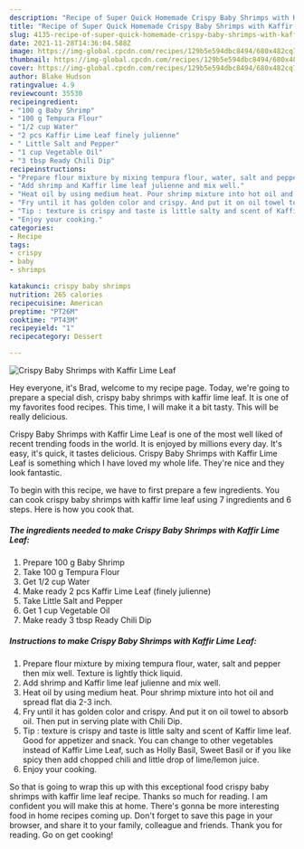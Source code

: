 ```yaml
---
description: "Recipe of Super Quick Homemade Crispy Baby Shrimps with Kaffir Lime Leaf"
title: "Recipe of Super Quick Homemade Crispy Baby Shrimps with Kaffir Lime Leaf"
slug: 4135-recipe-of-super-quick-homemade-crispy-baby-shrimps-with-kaffir-lime-leaf
date: 2021-11-28T14:36:04.588Z
image: https://img-global.cpcdn.com/recipes/129b5e594dbc8494/680x482cq70/crispy-baby-shrimps-with-kaffir-lime-leaf-recipe-main-photo.jpg
thumbnail: https://img-global.cpcdn.com/recipes/129b5e594dbc8494/680x482cq70/crispy-baby-shrimps-with-kaffir-lime-leaf-recipe-main-photo.jpg
cover: https://img-global.cpcdn.com/recipes/129b5e594dbc8494/680x482cq70/crispy-baby-shrimps-with-kaffir-lime-leaf-recipe-main-photo.jpg
author: Blake Hudson
ratingvalue: 4.9
reviewcount: 35530
recipeingredient:
- "100 g Baby Shrimp"
- "100 g Tempura Flour"
- "1/2 cup Water"
- "2 pcs Kaffir Lime Leaf finely julienne"
- " Little Salt and Pepper"
- "1 cup Vegetable Oil"
- "3 tbsp Ready Chili Dip"
recipeinstructions:
- "Prepare flour mixture by mixing tempura flour, water, salt and pepper then mix well. Texture is lightly thick liquid."
- "Add shrimp and Kaffir lime leaf julienne and mix well."
- "Heat oil by using medium heat. Pour shrimp mixture into hot oil and spread flat dia 2-3 inch."
- "Fry until it has golden color and crispy. And put it on oil towel to absorb oil. Then put in serving plate with Chili Dip."
- "Tip : texture is crispy and taste is little salty and scent of Kaffir lime leaf. Good for appetizer and snack. You can change to other vegetables instead of Kaffir Lime Leaf, such as Holly Basil, Sweet Basil or if you like spicy then add chopped chili and little drop of lime/lemon juice."
- "Enjoy your cooking."
categories:
- Recipe
tags:
- crispy
- baby
- shrimps

katakunci: crispy baby shrimps 
nutrition: 265 calories
recipecuisine: American
preptime: "PT26M"
cooktime: "PT43M"
recipeyield: "1"
recipecategory: Dessert

---
```



![Crispy Baby Shrimps with Kaffir Lime Leaf](https://img-global.cpcdn.com/recipes/129b5e594dbc8494/680x482cq70/crispy-baby-shrimps-with-kaffir-lime-leaf-recipe-main-photo.jpg)

Hey everyone, it's Brad, welcome to my recipe page. Today, we're going to prepare a special dish, crispy baby shrimps with kaffir lime leaf. It is one of my favorites food recipes. This time, I will make it a bit tasty. This will be really delicious.



Crispy Baby Shrimps with Kaffir Lime Leaf is one of the most well liked of recent trending foods in the world. It is enjoyed by millions every day. It's easy, it's quick, it tastes delicious. Crispy Baby Shrimps with Kaffir Lime Leaf is something which I have loved my whole life. They're nice and they look fantastic.


To begin with this recipe, we have to first prepare a few ingredients. You can cook crispy baby shrimps with kaffir lime leaf using 7 ingredients and 6 steps. Here is how you cook that.

<!--inarticleads1-->

##### The ingredients needed to make Crispy Baby Shrimps with Kaffir Lime Leaf:

1. Prepare 100 g Baby Shrimp
1. Take 100 g Tempura Flour
1. Get 1/2 cup Water
1. Make ready 2 pcs Kaffir Lime Leaf (finely julienne)
1. Take  Little Salt and Pepper
1. Get 1 cup Vegetable Oil
1. Make ready 3 tbsp Ready Chili Dip




<!--inarticleads2-->

##### Instructions to make Crispy Baby Shrimps with Kaffir Lime Leaf:

1. Prepare flour mixture by mixing tempura flour, water, salt and pepper then mix well. Texture is lightly thick liquid.
1. Add shrimp and Kaffir lime leaf julienne and mix well.
1. Heat oil by using medium heat. Pour shrimp mixture into hot oil and spread flat dia 2-3 inch.
1. Fry until it has golden color and crispy. And put it on oil towel to absorb oil. Then put in serving plate with Chili Dip.
1. Tip : texture is crispy and taste is little salty and scent of Kaffir lime leaf. Good for appetizer and snack. You can change to other vegetables instead of Kaffir Lime Leaf, such as Holly Basil, Sweet Basil or if you like spicy then add chopped chili and little drop of lime/lemon juice.
1. Enjoy your cooking.




So that is going to wrap this up with this exceptional food crispy baby shrimps with kaffir lime leaf recipe. Thanks so much for reading. I am confident you will make this at home. There's gonna be more interesting food in home recipes coming up. Don't forget to save this page in your browser, and share it to your family, colleague and friends. Thank you for reading. Go on get cooking!
